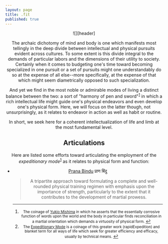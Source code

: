 ```yaml
---
layout: page
title: .fit
published: true
---
```

<center>
 ![][header]

The archaic dichotomy of mind and body is one which manifests most tellingly in the deep divide between intellectual and physical pursuits evident across cultures.  To some extent is this divide integral to the demands of particular labors and the dimensions of their utility to society.  Certainly when it comes to budgeting one's time toward becoming specialized in one pursuit or a set of pursuits might one understandably do so at the expense of all else--more specifically, at the expense of that which might seem diametrically opposed to such specialization.

And yet we find in the most noble or admirable modes of living a distinct balance between the two: a sort of "harmony of pen and sword"<sup id="a1">[1](#f1)</sup> in which a rich intellectual life might guide one's physical endeavors and even develop one's physical form.  Here, we will focus on the latter though, not unsurprisingly, as it relates to endeavor in action as well as habit or routine.

In short, we seek here for a coherent intellectualization of life and limb at the most fundamental level.

## Articulations
Here are listed some efforts toward articulating the employment of the *expeditionary mode*<sup id="a2">[1](#f2)</sup> as it relates to physical form and function:

* [Prana Bindu](pranaBindu.md) प्राण बिंदु
  > A tripartite approach toward formulating a complete and well-rounded physical training regimen with emphasis upon the importance of strength, particularly to the extent that it contributes to the development of martial prowess.


  ---

   1. <small id="f1"> The coinage of [Yukio Mishima](https://g.co/kgs/osfEL5) in which he asserts that the essentially corrosive function of words upon the world and the body in particular finds reconciliation in a martial orientation which demands a virtuosity of physical form. </small> [↩](#a1)
   2. <small id="f2"> The [Expeditionary Mode](../expeditionaryMode.md) is a coinage of this greater work (rapidExpedition) and blanket term for all ways of life which seek for greater efficiency and efficacy, usually by technical means. </small> [↩](#a2)

[header]: https://lh5.googleusercontent.com/-fNJrtrNZBhQ/Uo3CfqvVSxI/AAAAAAAAEtA/igLKFqGVowg/w400-h200-no/old-gym1.jpg
